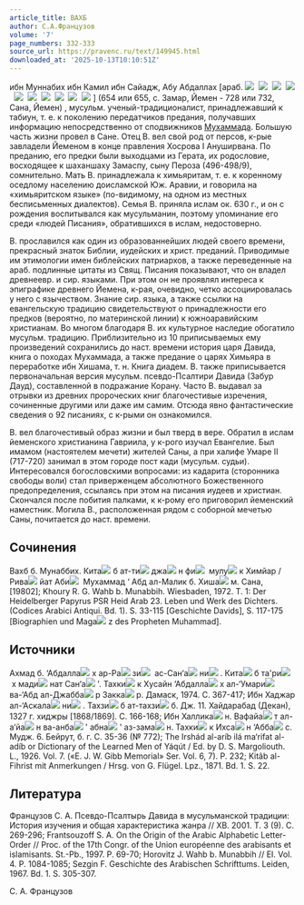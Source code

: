 ```yaml
---
article_title: ВАХБ
author: С.А.Французов
volume: '7'
page_numbers: 332-333
source_url: https://pravenc.ru/text/149945.html
downloaded_at: '2025-10-13T10:10:51Z'
---
```


ибн Муннабих ибн Камил ибн Сайадж, Абу Абдаллах 
[араб. ![](https://pravenc.ru/char/26272/Wxcem/image.png)  ![](https://pravenc.ru/char/26272/xc5I/image.png)  ![](https://pravenc.ru/char/26272/xbdxbfBxb7/image.png)  ![](https://pravenc.ru/char/26272/xc5I/image.png)  ![](https://pravenc.ru/char/26272/xc9Jxc4xbf/image.png)  ![](https://pravenc.ru/char/26272/xc5I/image.png)  ![](https://pravenc.ru/char/26272/Kxc7xcb/image.png)  ![](https://pravenc.ru/char/26272/xabA/image.png)  ![](https://pravenc.ru/char/26272/fJxa7/image.png)  ![](https://pravenc.ru/char/26272/xccIC/image.png) ] (654 
или 655, с. Замар, Йемен - 728 или 732, Сана, Йемен)
, мусульм. ученый-традиционалист, принадлежавший к табиун, т. е. к поколению передатчиков предания, получавших информацию непосредственно от сподвижников [Мухаммада](https://pravenc.ru/text/Мухаммад.html). Большую часть жизни провел в Сане. Отец В. вел свой род от персов, к-рые завладели Йеменом в конце правления Хосрова I Ануширвана. По преданию, его предки были выходцами из Герата, их родословие, восходящее к шаханшаху Замаспу, сыну Пероза (496-498/9), сомнительно. Мать В. принадлежала к химьяритам, т. е. к коренному оседлому населению доисламской Юж. Аравии, и говорила на «химьяритском языке» (по-видимому, на одном из местных бесписьменных диалектов). Семья В. приняла ислам ок. 630 г., и он с рождения воспитывался как мусульманин, поэтому упоминание его среди «людей Писания», обратившихся в ислам, недостоверно.

В. прославился как один из образованнейших людей своего времени, прекрасный знаток Библии, иудейских и христ. преданий. Приводимые им этимологии имен библейских патриархов, а также переведенные на араб. подлинные цитаты из Свящ. Писания показывают, что он владел древнеевр. и сир. языками. При этом он не проявлял интереса к эпиграфике древнего Йемена, к-рая, очевидно, четко ассоциировалась у него с язычеством. Знание сир. языка, а также ссылки на евангельскую традицию свидетельствуют о принадлежности его предков (вероятно, по материнской линии) к южноаравийским христианам. Во многом благодаря В. их культурное наследие обогатило мусульм. традицию. Приблизительно из 10 приписываемых ему произведений сохранились до наст. времени история царя Давида, книга о походах Мухаммада, а также предание о царях Химьяра в переработке ибн Хишама, т. н. Книга диадем. В. также приписывается первоначальная версия мусульм. псевдо-Псалтири Давида (Забур Дауд), составленной в подражание Корану. Часто В. выдавал за отрывки из древних пророческих книг благочестивые изречения, сочиненные другими или даже им самим. Отсюда явно фантастические сведения о 92 писаниях, с к-рыми он ознакомился.

В. вел благочестивый образ жизни и был тверд в вере. Обратил в ислам йеменского христианина Гавриила, у к-рого изучал Евангелие. Был имамом (настоятелем мечети) жителей Саны, а при халифе Умаре II (717-720) занимал в этом городе пост кади (мусульм. судьи). Интересовался богословскими вопросами: из кадарита (сторонника свободы воли) стал приверженцем абсолютного Божественного предопределения, ссылаясь при этом на писания иудеев и христиан. Скончался после побития палками, к к-рому его приговорил йеменский наместник. Могила В., расположенная рядом с соборной мечетью Саны, почитается до наст. времени.

## Сочинения

Вахб б. Мунаббих. Кита![](https://pravenc.ru/char/26150/x5cx5c/image.png) б ат-ти![](https://pravenc.ru/char/26150/x5cx5c/image.png) джа![](https://pravenc.ru/char/26150/x5cx5c/image.png) н фи![](https://pravenc.ru/char/26150/x5cx5c/image.png)  мулу![](https://pravenc.ru/char/26150/x5cx5c/image.png) к Химйар / Рива![](https://pravenc.ru/char/26150/x5cx5c/image.png) йат Аби![](https://pravenc.ru/char/26150/x5cx5c/image.png)  Мухаммад ‘
Абд ал-Малик б. Хиша![](https://pravenc.ru/char/26150/x5cx5c/image.png) м. Сана, [19802]; Khoury R. G. Wahb b. Munabbih. Wiesbaden, 1972. T. 1: Der Heidelberger Papyrus PSR Heid Arab 23. Leben und Werk des Dichters. (Codices Arabici Antiqui. Bd. 1). S. 33-115 [Geschichte Davids], S. 117-175 [Biographien und Maga![](https://pravenc.ru/char/26150/x5cx5c/image.png) z des Propheten Muhammad].

## Источники

Ахмад б. ‘Абдалла![](https://pravenc.ru/char/26150/x5cx5c/image.png) х ар-Ра![](https://pravenc.ru/char/26150/x5cx5c/image.png) зи![](https://pravenc.ru/char/26150/x5cx5c/image.png)  ас-Сан‘а![](https://pravenc.ru/char/26150/x5cx5c/image.png) ни![](https://pravenc.ru/char/26150/x5cx5c/image.png) . Кита![](https://pravenc.ru/char/26150/x5cx5c/image.png) б та'ри![](https://pravenc.ru/char/26150/x5cx5c/image.png) х мади![](https://pravenc.ru/char/26150/x5cx5c/image.png) нат Сан‘а![](https://pravenc.ru/char/26150/x5cx5c/image.png) '. Тахки![](https://pravenc.ru/char/26150/x5cx5c/image.png) к Хусайн ‘Абдалла![](https://pravenc.ru/char/26150/x5cx5c/image.png) х ал-‘Умари![](https://pravenc.ru/char/26150/x5cx5c/image.png)  ва-‘Абд ал-Джабба![](https://pravenc.ru/char/26150/x5cx5c/image.png) р Закка![](https://pravenc.ru/char/26150/x5cx5c/image.png) р. Дамаск, 1974. С. 367-417; Ибн Хаджар ал-‘Аскала![](https://pravenc.ru/char/26150/x5cx5c/image.png) ни![](https://pravenc.ru/char/26150/x5cx5c/image.png) . Тахзи![](https://pravenc.ru/char/26150/x5cx5c/image.png) б ат-тахзи![](https://pravenc.ru/char/26150/x5cx5c/image.png) б. Дж. 11. Хайдарабад (Декан), 1327 г. хиджры [1868/1869]. С. 166-168; Ибн Халлика![](https://pravenc.ru/char/26150/x5cx5c/image.png) н. Вафайа![](https://pravenc.ru/char/26150/x5cx5c/image.png) т ал-а‘йа![](https://pravenc.ru/char/26150/x5cx5c/image.png) н ва-анба![](https://pravenc.ru/char/26150/x5cx5c/image.png) ' абна![](https://pravenc.ru/char/26150/x5cx5c/image.png) ' аз-зама![](https://pravenc.ru/char/26150/x5cx5c/image.png) н. Тахки![](https://pravenc.ru/char/26150/x5cx5c/image.png) к Ихса![](https://pravenc.ru/char/26150/x5cx5c/image.png) н ‘Абба![](https://pravenc.ru/char/26150/x5cx5c/image.png) с. Мудж. 6. Бейрут, б. г. С. 35-36 (№ 772); The Irshád al-aríb ilá ma‘rifat al-adíb or Dictionary of the Learned Men of Yáqút / Ed. by D. S. Margoliouth. L., 1926. Vol. 7. («E. J. W. Gibb Memorial» Ser. Vol. 6, 7). P. 232; Kitâb al-Fihrist mit Anmerkungen / Hrsg. von G. Flügel. Lpz., 1871. Bd. 1. S. 22.

## Литература

Французов С. А. Псевдо-Псалтырь Давида в мусульманской традиции: История изучения и общая характеристика жанра // ХВ. 2001. Т. 3 (9). С. 269-296; Frantsouzoff S. A. On the Origin of the Arabic Alphabetic Letter-Order // Proc. of the 17th Congr. of the Union européenne des arabisants et islamisants. St.-Pb., 1997. P. 69-70; Horovitz J. Wahb b. Munabbih // EI. Vol. 4. P. 1084-1085; Sezgin F. Geschichte des Arabischen Schrifttums. Leiden, 1967. Bd. 1. S. 305-307.

С.   А.   Французов
